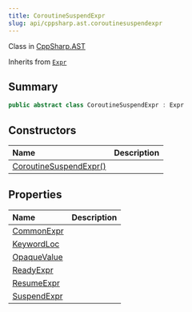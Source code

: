 ```yaml
---
title: CoroutineSuspendExpr
slug: api/cppsharp.ast.coroutinesuspendexpr
---
```

Class in [CppSharp.AST](/api/cppsharp/ast)

Inherits from [`Expr`](/api/cppsharp/ast/expr)

## Summary



```csharp
public abstract class CoroutineSuspendExpr : Expr
```

## Constructors

|Name|Description|
|:---|:---|
|[CoroutineSuspendExpr\(\)](/api/cppsharp/ast/coroutinesuspendexpr//ctor)||

## Properties

|Name|Description|
|:---|:---|
|[CommonExpr](/api/cppsharp/ast/coroutinesuspendexpr/commonexpr)||
|[KeywordLoc](/api/cppsharp/ast/coroutinesuspendexpr/keywordloc)||
|[OpaqueValue](/api/cppsharp/ast/coroutinesuspendexpr/opaquevalue)||
|[ReadyExpr](/api/cppsharp/ast/coroutinesuspendexpr/readyexpr)||
|[ResumeExpr](/api/cppsharp/ast/coroutinesuspendexpr/resumeexpr)||
|[SuspendExpr](/api/cppsharp/ast/coroutinesuspendexpr/suspendexpr)||

